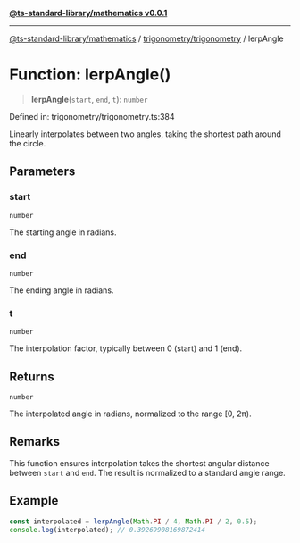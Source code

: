 [**@ts-standard-library/mathematics v0.0.1**](../../../README.md)

***

[@ts-standard-library/mathematics](../../../README.md) / [trigonometry/trigonometry](../README.md) / lerpAngle

# Function: lerpAngle()

> **lerpAngle**(`start`, `end`, `t`): `number`

Defined in: trigonometry/trigonometry.ts:384

Linearly interpolates between two angles, taking the shortest path around the circle.

## Parameters

### start

`number`

The starting angle in radians.

### end

`number`

The ending angle in radians.

### t

`number`

The interpolation factor, typically between 0 (start) and 1 (end).

## Returns

`number`

The interpolated angle in radians, normalized to the range [0, 2π).

## Remarks

This function ensures interpolation takes the shortest angular distance between `start` and `end`.
The result is normalized to a standard angle range.

## Example

```typescript
const interpolated = lerpAngle(Math.PI / 4, Math.PI / 2, 0.5);
console.log(interpolated); // 0.39269908169872414
```
